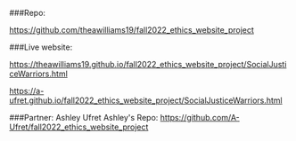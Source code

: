 ###Repo:

https://github.com/theawilliams19/fall2022_ethics_website_project

###Live website:

https://theawilliams19.github.io/fall2022_ethics_website_project/SocialJusticeWarriors.html

https://a-ufret.github.io/fall2022_ethics_website_project/SocialJusticeWarriors.html

###Partner: Ashley Ufret
Ashley's Repo: https://github.com/A-Ufret/fall2022_ethics_website_project
